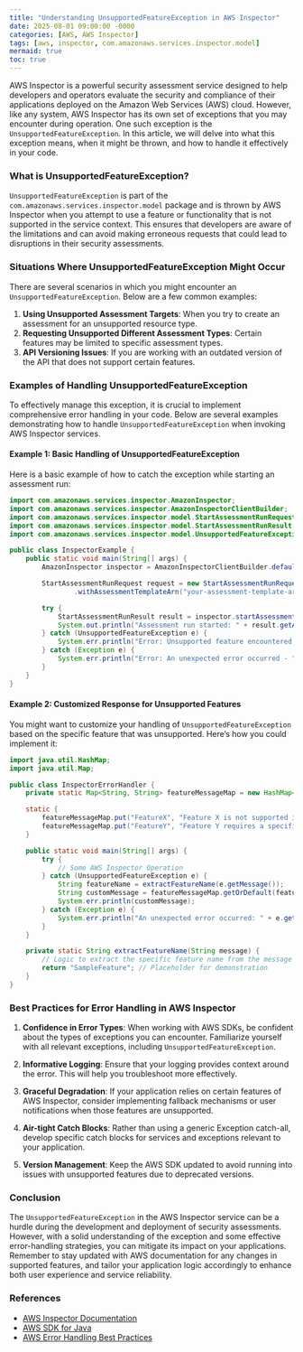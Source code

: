 ```yaml
---
title: "Understanding UnsupportedFeatureException in AWS Inspector"
date: 2025-08-01 09:00:00 -0000
categories: [AWS, AWS Inspector]
tags: [aws, inspector, com.amazonaws.services.inspector.model]
mermaid: true
toc: true
---
```



AWS Inspector is a powerful security assessment service designed to help developers and operators evaluate the security and compliance of their applications deployed on the Amazon Web Services (AWS) cloud. However, like any system, AWS Inspector has its own set of exceptions that you may encounter during operation. One such exception is the `UnsupportedFeatureException`. In this article, we will delve into what this exception means, when it might be thrown, and how to handle it effectively in your code.

### What is UnsupportedFeatureException?

`UnsupportedFeatureException` is part of the `com.amazonaws.services.inspector.model` package and is thrown by AWS Inspector when you attempt to use a feature or functionality that is not supported in the service context. This ensures that developers are aware of the limitations and can avoid making erroneous requests that could lead to disruptions in their security assessments.

### Situations Where UnsupportedFeatureException Might Occur

There are several scenarios in which you might encounter an `UnsupportedFeatureException`. Below are a few common examples:

1. **Using Unsupported Assessment Targets**: When you try to create an assessment for an unsupported resource type.
2. **Requesting Unsupported Different Assessment Types**: Certain features may be limited to specific assessment types.
3. **API Versioning Issues**: If you are working with an outdated version of the API that does not support certain features.

### Examples of Handling UnsupportedFeatureException

To effectively manage this exception, it is crucial to implement comprehensive error handling in your code. Below are several examples demonstrating how to handle `UnsupportedFeatureException` when invoking AWS Inspector services.

#### Example 1: Basic Handling of UnsupportedFeatureException

Here is a basic example of how to catch the exception while starting an assessment run:

```java
import com.amazonaws.services.inspector.AmazonInspector;
import com.amazonaws.services.inspector.AmazonInspectorClientBuilder;
import com.amazonaws.services.inspector.model.StartAssessmentRunRequest;
import com.amazonaws.services.inspector.model.StartAssessmentRunResult;
import com.amazonaws.services.inspector.model.UnsupportedFeatureException;

public class InspectorExample {
    public static void main(String[] args) {
        AmazonInspector inspector = AmazonInspectorClientBuilder.defaultClient();

        StartAssessmentRunRequest request = new StartAssessmentRunRequest()
                .withAssessmentTemplateArn("your-assessment-template-arn");

        try {
            StartAssessmentRunResult result = inspector.startAssessmentRun(request);
            System.out.println("Assessment run started: " + result.getAssessmentRunArn());
        } catch (UnsupportedFeatureException e) {
            System.err.println("Error: Unsupported feature encountered - " + e.getMessage());
        } catch (Exception e) {
            System.err.println("Error: An unexpected error occurred - " + e.getMessage());
        }
    }
}
```

#### Example 2: Customized Response for Unsupported Features

You might want to customize your handling of `UnsupportedFeatureException` based on the specific feature that was unsupported. Here’s how you could implement it:

```java
import java.util.HashMap;
import java.util.Map;

public class InspectorErrorHandler {
    private static Map<String, String> featureMessageMap = new HashMap<>();

    static {
        featureMessageMap.put("FeatureX", "Feature X is not supported in your current AWS region.");
        featureMessageMap.put("FeatureY", "Feature Y requires a specific version of the API.");
    }

    public static void main(String[] args) {
        try {
            // Some AWS Inspector Operation
        } catch (UnsupportedFeatureException e) {
            String featureName = extractFeatureName(e.getMessage());
            String customMessage = featureMessageMap.getOrDefault(featureName, "An unsupported feature was requested.");
            System.err.println(customMessage);
        } catch (Exception e) {
            System.err.println("An unexpected error occurred: " + e.getMessage());
        }
    }

    private static String extractFeatureName(String message) {
        // Logic to extract the specific feature name from the message
        return "SampleFeature"; // Placeholder for demonstration
    }
}
```

### Best Practices for Error Handling in AWS Inspector

1. **Confidence in Error Types**: When working with AWS SDKs, be confident about the types of exceptions you can encounter. Familiarize yourself with all relevant exceptions, including `UnsupportedFeatureException`.

2. **Informative Logging**: Ensure that your logging provides context around the error. This will help you troubleshoot more effectively.

3. **Graceful Degradation**: If your application relies on certain features of AWS Inspector, consider implementing fallback mechanisms or user notifications when those features are unsupported.

4. **Air-tight Catch Blocks**: Rather than using a generic Exception catch-all, develop specific catch blocks for services and exceptions relevant to your application.

5. **Version Management**: Keep the AWS SDK updated to avoid running into issues with unsupported features due to deprecated versions.

### Conclusion

The `UnsupportedFeatureException` in the AWS Inspector service can be a hurdle during the development and deployment of security assessments. However, with a solid understanding of the exception and some effective error-handling strategies, you can mitigate its impact on your applications. Remember to stay updated with AWS documentation for any changes in supported features, and tailor your application logic accordingly to enhance both user experience and service reliability.

### References

- [AWS Inspector Documentation](https://docs.aws.amazon.com/inspector/latest/userguide/inspector_what-is.html)
- [AWS SDK for Java](https://aws.amazon.com/sdk-for-java/)
- [AWS Error Handling Best Practices](https://aws.amazon.com/blogs/developer/error-handling-in-aws-sdk-for-java/)